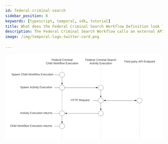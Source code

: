 ```yaml
---
id: federal-criminal-search
sidebar_position: 8
keywords: [typescript, temporal, sdk, tutorial]
title: What does the Federal Criminal Search Workflow Definition look like?
description: The Federal Criminal Search Workflow calls an external API via an Activity Execution and returns the results.
image: /img/temporal-logo-twitter-card.png

---
```


<!--SNIPSTART background-checks-federal-criminal-workflow-definition-->
<!--SNIPEND-->

![Swim lane diagram of the Federal Criminal Search Child Workflow Execution](images/federal-criminal-search-flow.svg)
